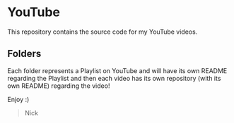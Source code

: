 # YouTube

This repository contains the source code for my YouTube videos.

## Folders
Each folder represents a Playlist on YouTube and will have its own README regarding the Playlist and then each video has its own repository (with its own README) regarding the video!

Enjoy :)
> Nick